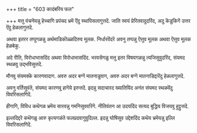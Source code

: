 +++
title = "603 कादंबरिय फल"

+++
मत्तु वंचनॆयन्नु हॆच्चागि प्रपंचद भ्रमॆ ऎंदु स्थापिसलागुत्तदॆ. जाति स्वयं प्रेरितवादुदरिंद, अदु कॆडुकिगॆ उत्तर ऎंदु हेळलागुत्तदॆ.

अथवा इतरर तप्पुगळन्नु अर्थमाडिकॊळ्ळदिरुव मूलक. निर्धारवॆंदरॆ अवनु तप्पन्नु ऎत्तुव मूलक अथवा ऎत्तुव मूलक हेळबेकु.

अदे रीति, विरोधाभासदिंद अथवा विरोधाभासदिंद. भरवसॆगळु मत्तु इतर विषयगळन्नु त्यजिसुवुदरिंद, संयमद स्थळवु उद्भविसुत्तदॆ.

मौनवु संयमक्कॆ कारणवादाग. अवरु अदर बग्गॆ मातनाडुवाग, अवरु अदर बग्गॆ मातनाडिद्दारॆंदु हेळलागुत्तदॆ.

अवनु वर्तिसुवंतॆ, संयमद कारणवू हागॆये इरुत्तदॆ. इदन्नु सदाचारद ख्यातियिंद अनंत संयमद स्थळवॆंदु विवरिसलागिदॆ.

हीगागि, विविध कथॆगळ भ्रमॆय सारवन्नु गमनिसुववरिगॆ. नीतिवंतन आ उदयदिंद सत्यद बुद्धिय विजयवु हुट्टुत्तदॆ.

इल्लदिद्दरॆ कथॆगळु आरु कृत्यगळंतॆ फलप्रदवागुवुदिल्ल. इदन्नु घोषिसुव उद्देशदिंद कथॆय भ्रमॆयन्नु इल्लि विवरिसलागिदॆ.

